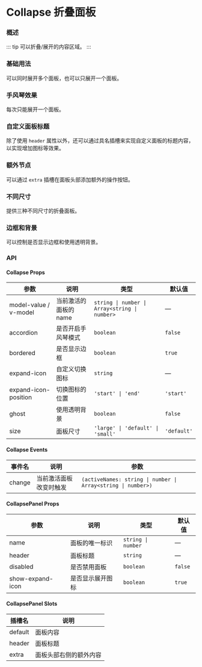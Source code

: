 # Collapse 折叠面板

### 概述

::: tip
可以折叠/展开的内容区域。
:::

### 基础用法

可以同时展开多个面板，也可以只展开一个面板。

<demo src="../demos/collapse/collapse-01-base.vue"></demo>

### 手风琴效果

每次只能展开一个面板。

<demo src="../demos/collapse/collapse-02-accordion.vue"></demo>

### 自定义面板标题

除了使用 `header` 属性以外，还可以通过具名插槽来实现自定义面板的标题内容，以实现增加图标等效果。

<demo src="../demos/collapse/collapse-03-custom.vue"></demo>

### 额外节点

可以通过 `extra` 插槽在面板头部添加额外的操作按钮。

<demo src="../demos/collapse/collapse-04-extra.vue"></demo>

### 不同尺寸

提供三种不同尺寸的折叠面板。

<demo src="../demos/collapse/collapse-05-size.vue"></demo>

### 边框和背景

可以控制是否显示边框和使用透明背景。

<demo src="../demos/collapse/collapse-06-border.vue"></demo>

### API

#### Collapse Props

| 参数 | 说明 | 类型 | 默认值 |
| --- | --- | --- | --- |
| model-value / v-model | 当前激活的面板的 name | `string \| number \| Array<string \| number>` | — |
| accordion | 是否开启手风琴模式 | `boolean` | `false` |
| bordered | 是否显示边框 | `boolean` | `true` |
| expand-icon | 自定义切换图标 | `string` | — |
| expand-icon-position | 切换图标的位置 | `'start' \| 'end'` | `'start'` |
| ghost | 使用透明背景 | `boolean` | `false` |
| size | 面板尺寸 | `'large' \| 'default' \| 'small'` | `'default'` |

#### Collapse Events

| 事件名 | 说明 | 参数 |
| --- | --- | --- |
| change | 当前激活面板改变时触发 | `(activeNames: string \| number \| Array<string \| number>)` |

#### CollapsePanel Props

| 参数 | 说明 | 类型 | 默认值 |
| --- | --- | --- | --- |
| name | 面板的唯一标识 | `string \| number` | — |
| header | 面板标题 | `string` | — |
| disabled | 是否禁用面板 | `boolean` | `false` |
| show-expand-icon | 是否显示展开图标 | `boolean` | `true` |

#### CollapsePanel Slots

| 插槽名 | 说明 |
| --- | --- |
| default | 面板内容 |
| header | 面板标题 |
| extra | 面板头部右侧的额外内容 |
